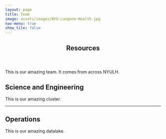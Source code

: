 ```yaml
---
layout: page
title: Team
image: assets/images/NYU-Langone-Health.jpg
nav-menu: true
show_tile: false
---
```


<!-- Main -->
<div id="main" class="alt">

<!-- Resources -->
<section id="one">
	<div class="inner">
		<header class="major">
			<h1>Resources</h1>
		</header>

<p>This is our amazing team. It comes from across NYULH.</p>

<!-- Compute Resources -->
<h2 id="elements">Science and Engineering</h2>
<div class="row 200%">

<p>This is our amazing cluster.</p>

<hr class="major" />

<!-- Data Resources -->
<h2 id="elements">Operations</h2>
<div class="row 200%">

<p>This is our amazing datalake.</p>
